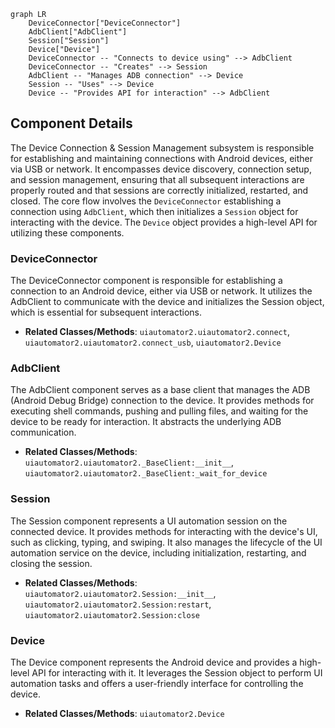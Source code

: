 ```mermaid
graph LR
    DeviceConnector["DeviceConnector"]
    AdbClient["AdbClient"]
    Session["Session"]
    Device["Device"]
    DeviceConnector -- "Connects to device using" --> AdbClient
    DeviceConnector -- "Creates" --> Session
    AdbClient -- "Manages ADB connection" --> Device
    Session -- "Uses" --> Device
    Device -- "Provides API for interaction" --> AdbClient
```

## Component Details

The Device Connection & Session Management subsystem is responsible for establishing and maintaining connections with Android devices, either via USB or network. It encompasses device discovery, connection setup, and session management, ensuring that all subsequent interactions are properly routed and that sessions are correctly initialized, restarted, and closed. The core flow involves the `DeviceConnector` establishing a connection using `AdbClient`, which then initializes a `Session` object for interacting with the device. The `Device` object provides a high-level API for utilizing these components.

### DeviceConnector
The DeviceConnector component is responsible for establishing a connection to an Android device, either via USB or network. It utilizes the AdbClient to communicate with the device and initializes the Session object, which is essential for subsequent interactions.
- **Related Classes/Methods**: `uiautomator2.uiautomator2.connect`, `uiautomator2.uiautomator2.connect_usb`, `uiautomator2.Device`

### AdbClient
The AdbClient component serves as a base client that manages the ADB (Android Debug Bridge) connection to the device. It provides methods for executing shell commands, pushing and pulling files, and waiting for the device to be ready for interaction. It abstracts the underlying ADB communication.
- **Related Classes/Methods**: `uiautomator2.uiautomator2._BaseClient:__init__`, `uiautomator2.uiautomator2._BaseClient:_wait_for_device`

### Session
The Session component represents a UI automation session on the connected device. It provides methods for interacting with the device's UI, such as clicking, typing, and swiping. It also manages the lifecycle of the UI automation service on the device, including initialization, restarting, and closing the session.
- **Related Classes/Methods**: `uiautomator2.uiautomator2.Session:__init__`, `uiautomator2.uiautomator2.Session:restart`, `uiautomator2.uiautomator2.Session:close`

### Device
The Device component represents the Android device and provides a high-level API for interacting with it. It leverages the Session object to perform UI automation tasks and offers a user-friendly interface for controlling the device.
- **Related Classes/Methods**: `uiautomator2.Device`
